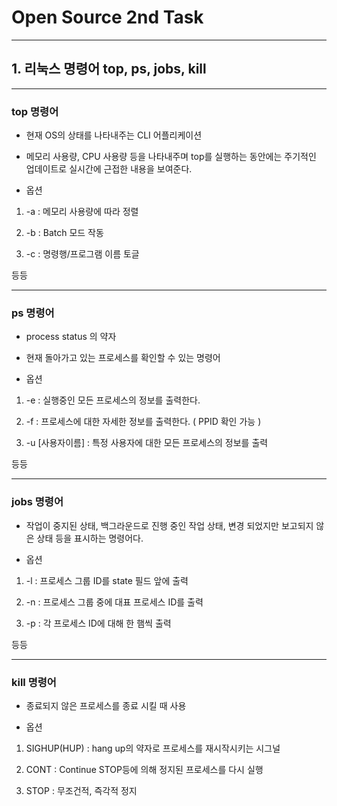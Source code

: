 # Open Source 2nd Task 
---
## 1. 리눅스 명령어 top, ps, jobs, kill
---
### top 명령어

* 현재 OS의 상태를 나타내주는 CLI 어플리케이션

* 메모리 사용량, CPU 사용량 등을 나타내주며 top를 실행하는 동안에는 주기적인 업데이트로 실시간에 근접한 내용을 보여준다.

* 옵션

1) -a : 메모리 사용량에 따라 정렬

2) -b : Batch 모드 작동

3) -c : 명령행/프로그램 이름 토글  

 등등

---
### ps 명령어

* process status 의 약자

* 현재 돌아가고 있는 프로세스를 확인할 수 있는 명령어

* 옵션

1) -e : 실행중인 모든 프로세스의 정보를 출력한다.
 
2) -f : 프로세스에 대한 자세한 정보를 출력한다. ( PPID 확인 가능 )

3) -u [사용자이름] : 특정 사용자에 대한 모든 프로세스의 정보를 출력

 등등

---
### jobs 명령어

* 작업이 중지된 상태, 백그라운드로 진행 중인 작업 상태, 변경 되었지만 보고되지 않은 상태 등을 표시하는 명령어다.

* 옵션

1) -l : 프로세스 그룹 ID를 state 필드 앞에 출력

2) -n : 프로세스 그룹 중에 대표 프로세스 ID를 출력 

3) -p : 각 프로세스 ID에 대해 한 햄씩 출력

 등등
 
---
### kill 명령어

* 종료되지 않은 프로세스를 종료 시킬 때 사용

* 옵션

1) SIGHUP(HUP) : hang up의 약자로 프로세스를 재시작시키는 시그널

2) CONT : Continue STOP등에 의해 정지된 프로세스를 다시 실행

3) STOP : 무조건적, 즉각적 정지
